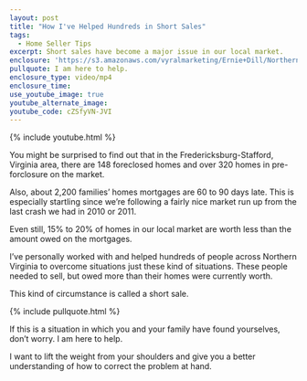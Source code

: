 ```yaml
---
layout: post
title: "How I've Helped Hundreds in Short Sales"
tags:
  - Home Seller Tips
excerpt: Short sales have become a major issue in our local market.
enclosure: 'https://s3.amazonaws.com/vyralmarketing/Ernie+Dill/Northern+Virginia+Real+Estate+Team+Stuck+in+a+short+sale.mp4'
pullquote: I am here to help.
enclosure_type: video/mp4
enclosure_time:
use_youtube_image: true
youtube_alternate_image:
youtube_code: cZSfyVN-JVI
---
```



{% include youtube.html %}

You might be surprised to find out that in the Fredericksburg-Stafford, Virginia area, there are 148 foreclosed homes and over 320 homes in pre-forclosure on the market.

Also, about 2,200 families’ homes mortgages are 60 to 90 days late. This is especially startling since we’re following a fairly nice market run up from the last crash we had in 2010 or 2011.

Even still, 15% to 20% of homes in our local market are worth less than the amount owed on the mortgages.

I’ve personally worked with and helped hundreds of people across Northern Virginia to overcome situations just these kind of situations. These people needed to sell, but owed more than their homes were currently worth.

This kind of circumstance is called a short sale.

{% include pullquote.html %}

If this is a situation in which you and your family have found yourselves, don’t worry. I am here to help.

I want to lift the weight from your shoulders and give you a better understanding of how to correct the problem at hand.